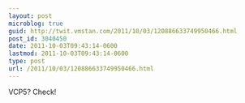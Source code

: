 ```yaml
---
layout: post
microblog: true
guid: http://twit.vmstan.com/2011/10/03/120886633749950466.html
post_id: 3040450
date: 2011-10-03T09:43:14-0600
lastmod: 2011-10-03T09:43:14-0600
type: post
url: /2011/10/03/120886633749950466.html
---
```

VCP5? Check!
